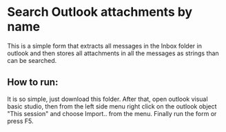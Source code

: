 # Search Outlook attachments by name

This is a simple form that extracts all messages in the Inbox folder in outlook and then stores all attachments in all the messages as strings than can be searched.

## How to run:
It is so simple, just download this folder. 
After that, open outlook visual basic studio, then from the left side menu right click on the outlook object "This session" and choose Import.. from the menu. 
Finally run the form or press F5.
